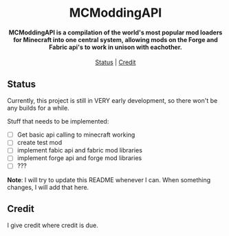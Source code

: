 <h1 align="center">
  <br>
  <b>MCModdingAPI</b>
  <br>
</h1>

<h4 align="center"><b>MCModdingAPI</b> is a compilation of the world's most popular mod loaders for Minecraft into one central system, allowing mods on the Forge and Fabric api's to work in unison with eachother.</h4>

<p align="center">
  <a href="#status">Status</a> |
  <a href="#credit">Credit</a>
</p>

## Status

Currently, this project is still in VERY early development, so there won't be any builds for a while.

Stuff that needs to be implemented:
- [ ] Get basic api calling to minecraft working
- [ ] create test mod
- [ ] implement fabic api and fabric mod libraries
- [ ] implement forge api and forge mod libraries
- [ ] ???

**Note**: I will try to update this README whenever I can. When something changes, I will add that here.

## Credit
I give credit where credit is due.
